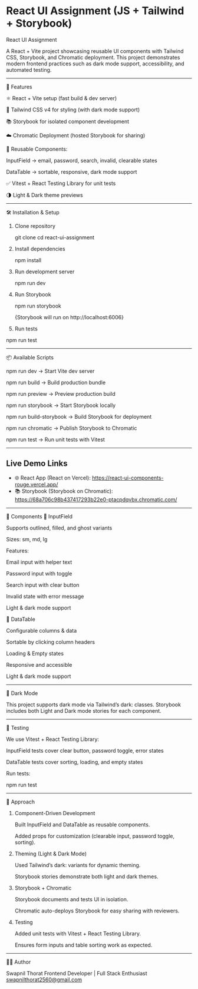 # React UI Assignment (JS + Tailwind + Storybook)

React UI Assignment

A React + Vite project showcasing reusable UI components with Tailwind CSS, Storybook, and Chromatic deployment.
This project demonstrates modern frontend practices such as dark mode support, accessibility, and automated testing.

---------------------------------------------------------------------------------------------

🚀 Features

⚛️ React + Vite setup (fast build & dev server)

🎨 Tailwind CSS v4 for styling (with dark mode support)

📚 Storybook for isolated component development

☁️ Chromatic Deployment (hosted Storybook for sharing)

🧩 Reusable Components:

 InputField → email, password, search, invalid, clearable states

 DataTable → sortable, responsive, dark mode support

✅ Vitest + React Testing Library for unit tests

🌗 Light & Dark theme previews

---------------------------------------------------------------------------------------------

🛠️ Installation & Setup

1. Clone repository

   git clone <your-repo-url>
   cd react-ui-assignment

2. Install dependencies

   npm install

3. Run development server

   npm run dev

4. Run Storybook

   npm run storybook

   {Storybook will run on http://localhost:6006}

5.  Run tests

   npm run test

---------------------------------------------------------------------------------------------

📦 Available Scripts

 npm run dev → Start Vite dev server

 npm run build → Build production bundle

 npm run preview → Preview production build

 npm run storybook → Start Storybook locally

 npm run build-storybook → Build Storybook for deployment

 npm run chromatic → Publish Storybook to Chromatic

 npm run test → Run unit tests with Vitest

---------------------------------------------------------------------------------------------

## Live Demo Links
- 🌐 React App (React on Vercel): https://react-ui-components-rouge.vercel.app/
- 📚 Storybook (Storybook on Chromatic): https://68a706c98b437417293b22e0-ptacpdqvbx.chromatic.com/


---------------------------------------------------------------------------------------------

🧩 Components
🔹 InputField

Supports outlined, filled, and ghost variants

Sizes: sm, md, lg

 Features:

Email input with helper text

Password input with toggle

Search input with clear button

Invalid state with error message

Light & dark mode support

🔹 DataTable

Configurable columns & data

Sortable by clicking column headers

Loading & Empty states

Responsive and accessible

Light & dark mode support


---------------------------------------------------------------------------------------------

🌙 Dark Mode

This project supports dark mode via Tailwind’s dark: classes.
Storybook includes both Light and Dark mode stories for each component.

---------------------------------------------------------------------------------------------

🧪 Testing

We use Vitest + React Testing Library:

 InputField tests cover clear button, password toggle, error states

 DataTable tests cover sorting, loading, and empty states

Run tests:

npm run test

---------------------------------------------------------------------------------------------

📝 Approach

1. Component-Driven Development

   Built InputField and DataTable as reusable components.

   Added props for customization (clearable input, password toggle, sorting).

2. Theming (Light & Dark Mode)

   Used Tailwind’s dark: variants for dynamic theming.

   Storybook stories demonstrate both light and dark themes.

3. Storybook + Chromatic

   Storybook documents and tests UI in isolation.

   Chromatic auto-deploys Storybook for easy sharing with reviewers.

4. Testing

   Added unit tests with Vitest + React Testing Library.

   Ensures form inputs and table sorting work as expected.

---------------------------------------------------------------------------------------------
👨‍💻 Author

 Swapnil Thorat
 Frontend Developer | Full Stack Enthusiast
 swapnilthorat2560@gmail.com
